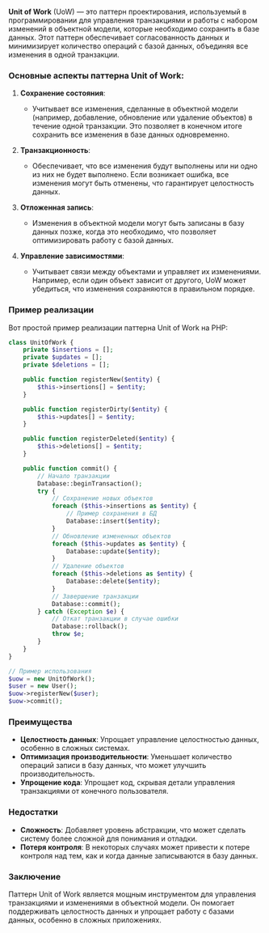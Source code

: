 **Unit of Work** (UoW) — это паттерн проектирования, используемый в программировании для управления транзакциями и работы с набором изменений в объектной модели, которые необходимо сохранить в базе данных. Этот паттерн обеспечивает согласованность данных и минимизирует количество операций с базой данных, объединяя все изменения в одной транзакции.

### Основные аспекты паттерна Unit of Work:

1. **Сохранение состояния**: 
   - Учитывает все изменения, сделанные в объектной модели (например, добавление, обновление или удаление объектов) в течение одной транзакции. Это позволяет в конечном итоге сохранить все изменения в базе данных одновременно.

2. **Транзакционность**: 
   - Обеспечивает, что все изменения будут выполнены или ни одно из них не будет выполнено. Если возникает ошибка, все изменения могут быть отменены, что гарантирует целостность данных.

3. **Отложенная запись**:
   - Изменения в объектной модели могут быть записаны в базу данных позже, когда это необходимо, что позволяет оптимизировать работу с базой данных.

4. **Управление зависимостями**: 
   - Учитывает связи между объектами и управляет их изменениями. Например, если один объект зависит от другого, UoW может убедиться, что изменения сохраняются в правильном порядке.

### Пример реализации

Вот простой пример реализации паттерна Unit of Work на PHP:

```php
class UnitOfWork {
    private $insertions = [];
    private $updates = [];
    private $deletions = [];

    public function registerNew($entity) {
        $this->insertions[] = $entity;
    }

    public function registerDirty($entity) {
        $this->updates[] = $entity;
    }

    public function registerDeleted($entity) {
        $this->deletions[] = $entity;
    }

    public function commit() {
        // Начало транзакции
        Database::beginTransaction();
        try {
            // Сохранение новых объектов
            foreach ($this->insertions as $entity) {
                // Пример сохранения в БД
                Database::insert($entity);
            }
            // Обновление измененных объектов
            foreach ($this->updates as $entity) {
                Database::update($entity);
            }
            // Удаление объектов
            foreach ($this->deletions as $entity) {
                Database::delete($entity);
            }
            // Завершение транзакции
            Database::commit();
        } catch (Exception $e) {
            // Откат транзакции в случае ошибки
            Database::rollback();
            throw $e;
        }
    }
}

// Пример использования
$uow = new UnitOfWork();
$user = new User();
$uow->registerNew($user);
$uow->commit();
```

### Преимущества

- **Целостность данных**: Упрощает управление целостностью данных, особенно в сложных системах.
- **Оптимизация производительности**: Уменьшает количество операций записи в базу данных, что может улучшить производительность.
- **Упрощение кода**: Упрощает код, скрывая детали управления транзакциями от конечного пользователя.

### Недостатки

- **Сложность**: Добавляет уровень абстракции, что может сделать систему более сложной для понимания и отладки.
- **Потеря контроля**: В некоторых случаях может привести к потере контроля над тем, как и когда данные записываются в базу данных.

### Заключение

Паттерн Unit of Work является мощным инструментом для управления транзакциями и изменениями в объектной модели. Он помогает поддерживать целостность данных и упрощает работу с базами данных, особенно в сложных приложениях.